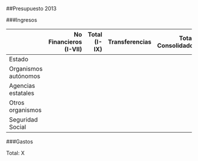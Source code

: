 ##Presupuesto 2013

###Ingresos

||No Financieros (I-VII)|Total (I-IX)|Transferencias|Total Consolidado|
|:-|-------------------:|-----------:|-------------:|----------------:|
|Estado|||||
|Organismos autónomos|||||
|Agencias estatales|||||
|Otros organismos|||||
|Seguridad Social|||||

###Gastos

Total: X
